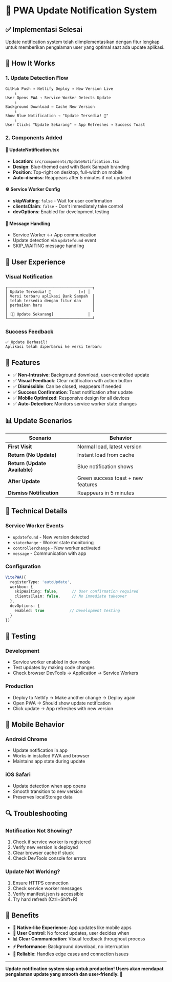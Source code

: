 # 🔔 PWA Update Notification System

## ✅ Implementasi Selesai

Update notification system telah diimplementasikan dengan fitur lengkap untuk memberikan pengalaman user yang optimal saat ada update aplikasi.

## 🚀 How It Works

### 1. **Update Detection Flow**
```
GitHub Push → Netlify Deploy → New Version Live
    ↓
User Opens PWA → Service Worker Detects Update
    ↓
Background Download → Cache New Version
    ↓
Show Blue Notification → "Update Tersedia! 🚀"
    ↓
User Clicks "Update Sekarang" → App Refreshes → Success Toast
```

### 2. **Components Added**

#### 📱 **UpdateNotification.tsx**
- **Location**: `src/components/UpdateNotification.tsx`
- **Design**: Blue-themed card with Bank Sampah branding
- **Position**: Top-right on desktop, full-width on mobile
- **Auto-dismiss**: Reappears after 5 minutes if not updated

#### ⚙️ **Service Worker Config**
- **skipWaiting**: `false` - Wait for user confirmation
- **clientsClaim**: `false` - Don't immediately take control
- **devOptions**: Enabled for development testing

#### 🔧 **Message Handling**
- Service Worker ↔ App communication
- Update detection via `updatefound` event
- SKIP_WAITING message handling

## 📱 User Experience

### **Visual Notification**
```
┌─────────────────────────────────────┐
│ Update Tersedia! 🚀            [×] │
│ Versi terbaru aplikasi Bank Sampah  │
│ telah tersedia dengan fitur dan     │
│ perbaikan baru                      │
│                                     │
│ [🔄 Update Sekarang]               │
└─────────────────────────────────────┘
```

### **Success Feedback**
```
✅ Update Berhasil!
Aplikasi telah diperbarui ke versi terbaru
```

## 🎯 Features

- ✅ **Non-Intrusive**: Background download, user-controlled update
- ✅ **Visual Feedback**: Clear notification with action button
- ✅ **Dismissible**: Can be closed, reappears if needed
- ✅ **Success Confirmation**: Toast notification after update
- ✅ **Mobile Optimized**: Responsive design for all devices
- ✅ **Auto-Detection**: Monitors service worker state changes

## 📊 Update Scenarios

| **Scenario** | **Behavior** |
|--------------|-------------|
| **First Visit** | Normal load, latest version |
| **Return (No Update)** | Instant load from cache |
| **Return (Update Available)** | Blue notification shows |
| **After Update** | Green success toast + new features |
| **Dismiss Notification** | Reappears in 5 minutes |

## 🔧 Technical Details

### **Service Worker Events**
- `updatefound` - New version detected
- `statechange` - Worker state monitoring  
- `controllerchange` - New worker activated
- `message` - Communication with app

### **Configuration**
```typescript
VitePWA({
  registerType: 'autoUpdate',
  workbox: {
    skipWaiting: false,      // User confirmation required
    clientsClaim: false,     // No immediate takeover
  },
  devOptions: {
    enabled: true           // Development testing
  }
})
```

## 🧪 Testing

### **Development**
- Service worker enabled in dev mode
- Test updates by making code changes
- Check browser DevTools → Application → Service Workers

### **Production**
- Deploy to Netlify → Make another change → Deploy again
- Open PWA → Should show update notification
- Click update → App refreshes with new version

## 📱 Mobile Behavior

### **Android Chrome**
- Update notification in app
- Works in installed PWA and browser
- Maintains app state during update

### **iOS Safari**
- Update detection when app opens
- Smooth transition to new version
- Preserves localStorage data

## 🔍 Troubleshooting

### **Notification Not Showing?**
1. Check if service worker is registered
2. Verify new version is deployed
3. Clear browser cache if stuck
4. Check DevTools console for errors

### **Update Not Working?**
1. Ensure HTTPS connection
2. Check service worker messages
3. Verify manifest.json is accessible
4. Try hard refresh (Ctrl+Shift+R)

## 🎉 Benefits

- **📱 Native-like Experience**: App updates like mobile apps
- **🎯 User Control**: No forced updates, user decides when
- **📊 Clear Communication**: Visual feedback throughout process
- **⚡ Performance**: Background download, no interruption
- **🔄 Reliable**: Handles edge cases and connection issues

---

**Update notification system siap untuk production! Users akan mendapat pengalaman update yang smooth dan user-friendly. 🚀**
